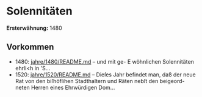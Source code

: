 # Solennitäten

**Ersterwähnung:** 1480

## Vorkommen
- 1480: [jahre/1480/README.md](../jahre/1480/README.md) – und mit ge-
E wöhnlichen Solennitäten ehrli<h in 'S...
- 1520: [jahre/1520/README.md](../jahre/1520/README.md) – Dieſes Jahr befindet man, daß der neue Rat von den
biſhöflihen Stadthaltern und Räten nebſt den beigeord-
neten Herren eines Ehrwürdigen Dom...
